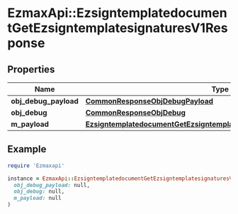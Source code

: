 # EzmaxApi::EzsigntemplatedocumentGetEzsigntemplatesignaturesV1Response

## Properties

| Name | Type | Description | Notes |
| ---- | ---- | ----------- | ----- |
| **obj_debug_payload** | [**CommonResponseObjDebugPayload**](CommonResponseObjDebugPayload.md) |  |  |
| **obj_debug** | [**CommonResponseObjDebug**](CommonResponseObjDebug.md) |  | [optional] |
| **m_payload** | [**EzsigntemplatedocumentGetEzsigntemplatesignaturesV1ResponseMPayload**](EzsigntemplatedocumentGetEzsigntemplatesignaturesV1ResponseMPayload.md) |  |  |

## Example

```ruby
require 'Ezmaxapi'

instance = EzmaxApi::EzsigntemplatedocumentGetEzsigntemplatesignaturesV1Response.new(
  obj_debug_payload: null,
  obj_debug: null,
  m_payload: null
)
```

